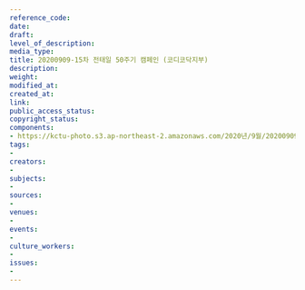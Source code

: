 ```yaml
---
reference_code: 
date: 
draft: 
level_of_description: 
media_type: 
title: 20200909-15차 전태일 50주기 캠페인 (코디코닥지부)
description: 
weight: 
modified_at: 
created_at: 
link: 
public_access_status: 
copyright_status: 
components:
- https://kctu-photo.s3.ap-northeast-2.amazonaws.com/2020년/9월/20200909-15차+전태일+50주기+캠페인+(코디코닥지부)/_W1D7485.jpg
tags:
- 
creators:
- 
subjects:
- 
sources:
- 
venues:
- 
events:
- 
culture_workers:
- 
issues:
- 
---
```

